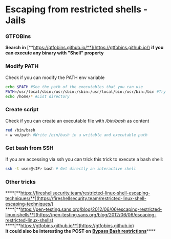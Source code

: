 # Escaping from restricted shells - Jails

### **GTFOBins**

**Search in** [**https://gtfobins.github.io/**](https://gtfobins.github.io/) **if you can execute any binary with "Shell" property**

### Modify PATH

Check if you can modify the PATH env variable

```bash
echo $PATH #See the path of the executables that you can use
PATH=/usr/local/sbin:/usr/sbin:/sbin:/usr/local/bin:/usr/bin:/bin #Try to change the path
echo /home/* #List directory
```

### Create script

Check if you can create an executable file with _/bin/bash_ as content

```bash
red /bin/bash
> w wx/path #Write /bin/bash in a writable and executable path
```

### Get bash from SSH

If you are accessing via ssh you can trick this trick to execute a bash shell:

```bash
ssh -t user@<IP> bash # Get directly an interactive shell
```

### Other tricks

\*\*\*\*[**https://fireshellsecurity.team/restricted-linux-shell-escaping-techniques/**](https://fireshellsecurity.team/restricted-linux-shell-escaping-techniques/)  
****[**https://pen-testing.sans.org/blog/2012/06/06/escaping-restricted-linux-shells**](https://pen-testing.sans.org/blog/2012/06/06/escaping-restricted-linux-shells)  
****[**https://gtfobins.github.io**](https://gtfobins.github.io)  
**It could also be interesting the POST on** [**Bypass Bash restrictions**](../useful-linux-commands/bypass-bash-restrictions.md)\*\*\*\*

